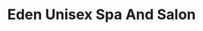 ---
title: "Eden Unisex Spa And Salon"
url: /bangalore/eden-unisex-spa-and-salon/
shop: Kosmetik
---